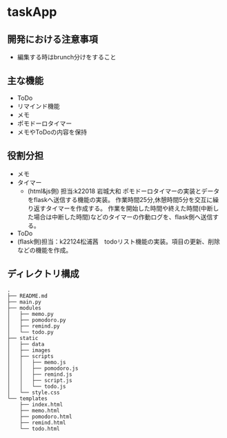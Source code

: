 # taskApp

## 開発における注意事項
- 編集する時はbrunch分けをすること

## 主な機能
- ToDo
- リマインド機能
- メモ
- ポモドーロタイマー
- メモやToDoの内容を保持

## 役割分担
- メモ
- タイマー
    - (html&js側) 担当:k22018 岩城大和 
      ポモドーロタイマーの実装とデータをflaskへ送信する機能の実装。
      作業時間25分,休憩時間5分を交互に繰り返すタイマーを作成する。
      作業を開始した時間や終えた時間(中断した場合は中断した時間)などのタイマーの作動ログを、flask側へ送信する。
- ToDo
 - (flask側)担当：k22124松浦茜　todoリスト機能の実装。項目の更新、削除などの機能を作成。

## ディレクトリ構成
```
.
├── README.md
├── main.py
├── modules
│   ├── memo.py
│   ├── pomodoro.py
│   ├── remind.py
│   └── todo.py
├── static
│   ├── data
│   ├── images
│   ├── scripts
│   │   ├── memo.js
│   │   ├── pomodoro.js
│   │   ├── remind.js
│   │   ├── script.js
│   │   └── todo.js
│   └── style.css
└── templates
    ├── index.html
    ├── memo.html
    ├── pomodoro.html
    ├── remind.html
    └── todo.html
```
